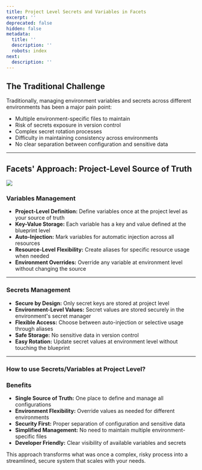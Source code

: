 ```yaml
---
title: Project Level Secrets and Variables in Facets
excerpt: ''
deprecated: false
hidden: false
metadata:
  title: ''
  description: ''
  robots: index
next:
  description: ''
---
```

## The Traditional Challenge

Traditionally, managing environment variables and secrets across different environments has been a major pain point:

* Multiple environment-specific files to maintain
* Risk of secrets exposure in version control
* Complex secret rotation processes
* Difficulty in maintaining consistency across environments
* No clear separation between configuration and sensitive data

***

## Facets' Approach: Project-Level Source of Truth

<Image align="center" className="border" border={true} src="https://files.readme.io/0be3145bd079a346565e3b49745b85139c094ea772f3f1b3f664c4795d5b052c-Screenshot_2025-02-12_at_11.32.33_AM.png" />

### Variables Management

* **Project-Level Definition:** Define variables once at the project level as your source of truth
* **Key-Value Storage:** Each variable has a key and value defined at the blueprint level
* **Auto-Injection:** Mark variables for automatic injection across all resources
* **Resource-Level Flexibility:** Create aliases for specific resource usage when needed
* **Environment Overrides:** Override any variable at environment level without changing the source

***

### Secrets Management

* **Secure by Design:** Only secret keys are stored at project level
* **Environment-Level Values:** Secret values are stored securely in the environment's secret manager
* **Flexible Access:** Choose between auto-injection or selective usage through aliases
* **Safe Storage:** No sensitive data in version control
* **Easy Rotation:** Update secret values at environment level without touching the blueprint

***

### How to use Secrets/Variables at Project Level?

<Embed typeOfEmbed="jsfiddle" url="https://app.storylane.io/share/epex9h9k9ron" />

### Benefits

* **Single Source of Truth:** One place to define and manage all configurations
* **Environment Flexibility:** Override values as needed for different environments
* **Security First:** Proper separation of configuration and sensitive data
* **Simplified Management:** No need to maintain multiple environment-specific files
* **Developer Friendly:** Clear visibility of available variables and secrets

This approach transforms what was once a complex, risky process into a streamlined, secure system that scales with your needs.